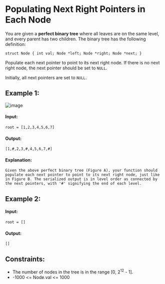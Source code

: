 # Populating Next Right Pointers in Each Node

You are given a **perfect binary tree** where all leaves are on the same level, and every parent has two children. The binary tree has the following definition:

`struct Node {
  int val;
  Node *left;
  Node *right;
  Node *next;
}`

Populate each next pointer to point to its next right node. If there is no next right node, the next pointer should be set to `NULL`.

Initially, all next pointers are set to `NULL`.

 

## Example 1:
![image](https://user-images.githubusercontent.com/24850908/147677479-15838ce4-a36d-4740-b38a-b93ac1e3a7b9.png)

#### Input: 
`root = [1,2,3,4,5,6,7]`

#### Output: 
`[1,#,2,3,#,4,5,6,7,#]`

#### Explanation: 
`Given the above perfect binary tree (Figure A), your function should populate each next pointer to point to its next right node, just like in Figure B. The serialized output is in level order as connected by the next pointers, with '#' signifying the end of each level.`



## Example 2:

#### Input: 
`root = []`

#### Output: 
`[]`
 


## Constraints:
- The number of nodes in the tree is in the range [0, 2<sup>12</sup> - 1].
- -1000 <= Node.val <= 1000

